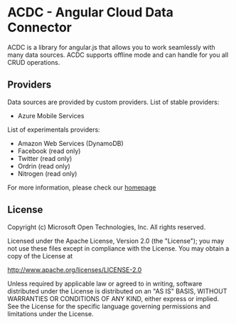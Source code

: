 ACDC - Angular Cloud Data Connector
==========

ACDC is a library for angular.js that allows you to work seamlessly with many data sources.
ACDC supports offline mode and can handle for you all CRUD operations. 

## Providers
Data sources are provided by custom providers.
List of stable providers:
- Azure Mobile Services

List of experimentals providers:
- Amazon Web Services (DynamoDB) 
- Facebook (read only)
- Twitter (read only)
- Ordrin (read only)
- Nitrogen (read only)

For more information, please check our [homepage](http://acdc.azurewebsites.net/)

## License
Copyright (c) Microsoft Open Technologies, Inc. All rights reserved.
 
Licensed under the Apache License, Version 2.0 (the "License"); you may not use these files except in compliance with the License. You may obtain a copy of the License at
 
http://www.apache.org/licenses/LICENSE-2.0
 
Unless required by applicable law or agreed to in writing, software distributed under the License is distributed on an "AS IS" BASIS, WITHOUT WARRANTIES OR CONDITIONS OF ANY KIND, either express or implied. See the License for the specific language governing permissions and limitations under the License.
